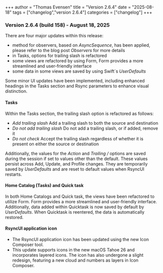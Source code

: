 +++
author = "Thomas Evensen"
title = "Version 2.6.4"
date = "2025-08-18"
tags = ["changelog","version 2.6.4"]
categories = ["changelog"]
+++

### Version 2.6.4 (build 158) - August 18, 2025

There are four major updates within this release:

- method for observers, based on *AsyncSequence*, has been applied, please refer to the blog post *Observers* for more details
- in Tasks, options for trailing slash is refactored
- some views are refactored by using Form, Form provides a more streamlined and user-friendly interface
- some data in some views are saved by using Swift´s *UserDefaults*

Some minor UI updates have been implemented, including enhanced headings in the Tasks section and Rsync parameters to enhance visual distinction. 

#### Tasks 

Within the Tasks section, the trailing slash option is refactored as follows:

- *Add trailing slash* Add a trailing slash to both the source and destination
- *Do not add trailing slash* Do not add a trailing slash, or if added, remove it
- *Do not check* Accept the trailing slash regardless of whether it is present on either the source or destination

Additionally, the values for the *Action* and *Trailing /* options are saved during the session if set to values other than the default. These values persist across Add, Update, and Profile changes. They are temporarily saved by *UserDefaults* and are reset to default values when RsyncUI restarts.

#### Home Catalog (Tasks) and Quick task

In both Home Catalogs and Quick task, the views have been refactored to utilize Form. Form provides a more streamlined and user-friendly interface. Additionally, data added within Quicktask is now saved by default by *UserDefaults*. When Quicktask is reentered, the data is automatically restored.

#### RsyncUI application icon

- The RsyncUI application icon has been updated using the new Icon Composer tool.
- This update supports icons in the new macOS Tahoe 26 and incorporates layered icons. The icon has also undergone a slight redesign, featuring a new cloud and numbers as layers in Icon Composer.